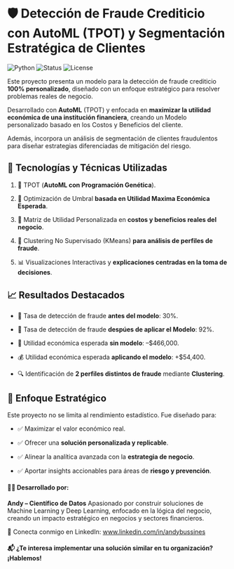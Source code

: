 # 🛡️ Detección de Fraude Crediticio con AutoML (TPOT) y Segmentación Estratégica de Clientes

![Python](https://img.shields.io/badge/Python-3.11-blue)
![Status](https://img.shields.io/badge/Status-Completed-success)
![License](https://img.shields.io/badge/License-MIT-green)


Este proyecto presenta un modelo para la detección de fraude crediticio **100% personalizado**, diseñado con un enfoque estratégico para resolver problemas reales de negocio.

Desarrollado con **AutoML** (TPOT) y enfocada en **maximizar la utilidad económica de una institución financiera**, creando un Modelo personalizado basado en los Costos y Beneficios del cliente. 

Además, incorpora un análisis de segmentación de clientes fraudulentos para diseñar estrategias diferenciadas de mitigación del riesgo.

## 🔧 Tecnologías y Técnicas Utilizadas

1. 🧬 TPOT (**AutoML con Programación Genética**).

2. 🎯 Optimización de Umbral **basada en Utilidad Maxima Económica Esperada**.

3. 💼 Matriz de Utilidad Personalizada en **costos y beneficios reales del negocio**.

4. 🧠 Clustering No Supervisado (KMeans) **para análisis de perfiles de fraude**.

5. 📊 Visualizaciones Interactivas y **explicaciones centradas en la toma de decisiones**.

## 📈 Resultados Destacados

- 🎯 Tasa de detección de fraude **antes del modelo**: 30%.

- 🚀 Tasa de detección de fraude **despúes de aplicar el Modelo**: 92%.

- 💸 Utilidad económica esperada **sin modelo**: –$466,000.

- 💰 Utilidad económica esperada **aplicando el modelo**: +$54,400.

- 🔍 Identificación de **2 perfiles distintos de fraude** mediante **Clustering**.

## 🎯 Enfoque Estratégico
Este proyecto no se limita al rendimiento estadístico. Fue diseñado para:

- ✅ Maximizar el valor económico real.

- ✅ Ofrecer una **solución personalizada y replicable**.

- ✅ Alinear la analítica avanzada con la **estrategia de negocio**.

- ✅ Aportar insights accionables para áreas de **riesgo y prevención**.


#### 👨‍💻 Desarrollado por:
**Andy – Científico de Datos**
Apasionado por construir soluciones de Machine Learning y Deep Learning, enfocado en la lógica del negocio, creando un impacto estratégico en negocios y sectores financieros.

🔗 Conecta conmigo en LinkedIn: www.linkedin.com/in/andybussines

#### 📬 ¿Te interesa implementar una solución similar en tu organización? ¡Hablemos!
